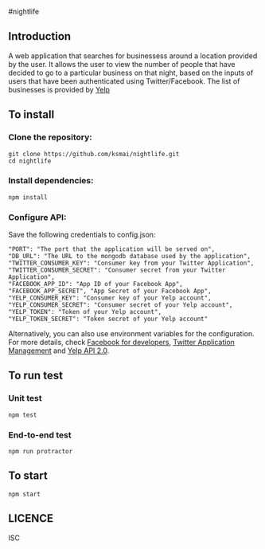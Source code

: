 #nightlife
## Introduction
A web application that searches for businessess around a location provided by the user. It allows the user to view the number of people that have decided to go to a particular business on that night, based on the inputs of users that have been authenticated using Twitter/Facebook. The list of businesses is provided by [Yelp](https://www.yelp.com/developers/documentation/v2/search_api)

## To install
### Clone the repository:
```
git clone https://github.com/ksmai/nightlife.git
cd nightlife
```

### Install dependencies:
```
npm install
```

### Configure API:
Save the following credentials to config.json:
```
"PORT": "The port that the application will be served on",
"DB_URL": "The URL to the mongodb database used by the application",
"TWITTER_CONSUMER_KEY": "Consumer key from your Twitter Application",
"TWITTER_CONSUMER_SECRET": "Consumer secret from your Twitter Application",
"FACEBOOK_APP_ID": "App ID of your Facebook App",
"FACEBOOK_APP_SECRET", "App Secret of your Facebook App",
"YELP_CONSUMER_KEY": "Consumer key of your Yelp account",
"YELP_CONSUMER_SECRET": "Consumer secret of your Yelp account",
"YELP_TOKEN": "Token of your Yelp account",
"YELP_TOKEN_SECRET": "Token secret of your Yelp account"
```
Alternatively, you can also use environment variables for the configuration.
For more details, check [Facebook for developers](https://developers.facebook.com/apps), [Twitter Application Management](https://apps.twitter.com/) and [Yelp API 2.0](https://www.yelp.com/developers/documentation/v2/search_api).

## To run test
### Unit test
```
npm test
```

### End-to-end test
```
npm run protractor
```

## To start
```
npm start
```

## LICENCE
ISC
